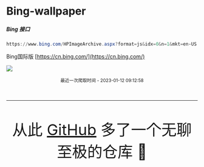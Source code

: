 # Bing-wallpaper

##### Bing 接口

```powershell
https://www.bing.com/HPImageArchive.aspx?format=js&idx=0&n=1&mkt=en-US
```

Bing国际版 [https://cn.bing.com/](https://cn.bing.com/)

 ![](https://s.cn.bing.net/th?id=OHR.Umschreibung_EN-US4693850900_1920x1080.jpg)

<p align='center' >
    <small>
        最近一次爬取时间 - 2023-01-12 09:12:58
    </small>
</p>

<br>
<hr>
<br>

<p align='center' >
    <font size=7>
        <small>
            从此 <a href='https://github.com/'>GitHub</a> 多了一个无聊至极的仓库  🍳
        </small>
    </font>
</p>
